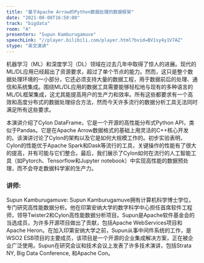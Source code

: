 ```yaml
---
title: "基于Apache Arrow的Python数据处理的数据框架"
date: "2021-08-08T16:50:00" 
track: "bigdata"
room: "A"
presenters: "Supun Kamburugamuve"
speechLink: "//player.bilibili.com/player.html?bvid=BV1sy4y1V7AZ"
stype: "英文演讲"
---
```

机器学习（ML）和深度学习（DL）领域在过去几年中取得了惊人的进展。现代的ML/DL应用已经超出了资源要求，超过了单个节点的能力。然而，这只是整个数据处理环境的一小部分，它还必须支持大量的数据工程，用于数据前后的处理、通信和系统集成。围绕ML/DL应用的数据工具需要能够轻松地与现有的多种语言的ML/DL框架集成，这尤其能提高用户的生产力和效率。所有这些都要求有一个高效和高度分布式的数据处理综合方法，然而今天许多流行的数据分析工具无法同时满足所有这些要求。
 
本演讲介绍了Cylon DataFrame，它是一个开源的高性能分布式Python API，类似于Pandas。它是在Apache Arrow数据格式的基础上用灵活的C++核心开发的。该演讲讨论了Cylon的架构以及它是如何大规模工作的。初步实验表明，Cylon的性能优于Apache Spark和Dask等流行的工具，关键操作的性能有了很大的提高，并有可能与它们整合。最后，我们展示了Cylon如何在流行的人工智能工具（如Pytorch、Tensorflow和Jupyter notebook）中实现高性能的数据预处理，而不会夺走数据科学家的生产力。
 ### 讲师: 
 Supun Kamburugamuve: Supun Kamburugamuve拥有计算机科学博士学位，专门研究高性能数据分析。他在印第安纳大学的数字科学中心担任首席软件工程师，领导Twister2和Cylon高性能数据分析项目。Supun是Apache软件基金会的当选成员，为许多开源项目做出了贡献，包括Apache WebServices项目和Apache Heron。在加入印第安纳大学之前，Supun从事中间件系统的工作，是WSO2 ESB项目的主要成员，该项目是一个开源的企业集成解决方案，正在被企业广泛使用。Supun在研究会议和技术会议上发表了许多技术演讲，包括Strata NY, Big Data Conference, 和Apache Con。